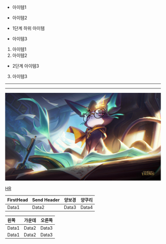- 아이템1
+ 아이템2
 - 1단계 하위 아이템
* 아이템3

1. 아이템1
2. 아이템2
 + 2단계 아이템3
3. 아이템3

---
***

![윰이](https://github.com/qhfle0/eHRGit143/blob/master/%EC%9C%A0%EB%AF%B8.jpg)

[HR](https://github.com/qhfle0/eHRGit143/blob/master/%EC%9C%A0%EB%AF%B8.jpg)

FirstHead | Send Header |양보경	 | 양쿠리 
--------- | ----------- | ------ | ------- 
Data1     | Data2       | Data3  | Data4

| 왼쪽 | 가운데 | 오른쪽 |
|:--- | :----: | ----: | 
|Data1| Data2 | Data3|
|Data1| Data2 | Data3|
